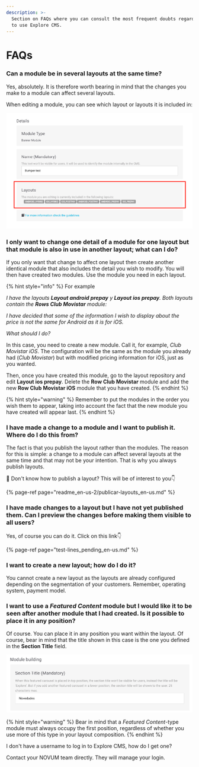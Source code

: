 ```yaml
---
description: >-
  Section on FAQs where you can consult the most frequent doubts regarding how
  to use Explore CMS.
---
```


# FAQs

### Can a module be in several layouts at the same time?

Yes, absolutely. It is therefore worth bearing in mind that the changes you make to a module can affect several layouts.

When editing a module, you can see which layout or layouts it is included in:

![](.gitbook/assets/image-1.png)

### I only want to change one detail of a module for one layout but that module is also in use in another layout; what can I do?

If you only want that change to affect one layout then create another identical module that also includes the detail you wish to modify. You will then have created two modules. Use the module you need in each layout.

{% hint style="info" %}
For example

_I have the layouts **Layout android prepay** y **Layout ios prepay**. Both layouts contain the **Rows Club Movistar** module:_

_I have decided that some of the information I wish to display about the price is not the same for Android as it is for iOS._

_What should I do?_

In this case, you need to create a new module. Call it, for example, _Club Movistar iOS_. The configuration will be the same as the module you already had \(_Club Movistar_\) but with modified pricing information for iOS, just as you wanted.

Then, once you have created this module, go to the layout repository and edit **Layout ios prepay**. Delete the **Row Club Movistar** module and add the new **Row Club Movistar iOS** module that you have created.
{% endhint %}

{% hint style="warning" %}
Remember to put the modules in the order you wish them to appear, taking into account the fact that the new module you have created will appear last.
{% endhint %}

### I have made a change to a module and I want to publish it. Where do I do this from?

The fact is that you publish the layout rather than the modules. The reason for this is simple: a change to a module can affect several layouts at the same time and that may not be your intention. That is why you always publish layouts.

🎯 Don't know how to publish a layout? This will be of interest to you👇

{% page-ref page="readme\_en-us-2/publicar-layouts\_en-us.md" %}

### I have made changes to a layout but I have not yet published them. Can I preview the changes before making them visible to all users?

Yes, of course you can do it. Click on this link👇

{% page-ref page="test-lines\_pending\_en-us.md" %}

### I want to create a new layout; how do I do it?

You cannot create a new layout as the layouts are already configured depending on the segmentation of your customers. Remember, operating system, payment model.

### I want to use a _Featured Content_ module but I would like it to be seen after another module that I had created. Is it possible to place it in any position?

Of course. You can place it in any position you want within the layout. Of course, bear in mind that the title shown in this case is the one you defined in the **Section Title** field.

![](.gitbook/assets/image-45.png)

{% hint style="warning" %}
Bear in mind that a _Featured Content_-type module must always occupy the first position, regardless of whether you use more of this type in your layout composition.
{% endhint %}

I don't have a username to log in to Explore CMS, how do I get one?

Contact your NOVUM team directly. They will manage your login.

